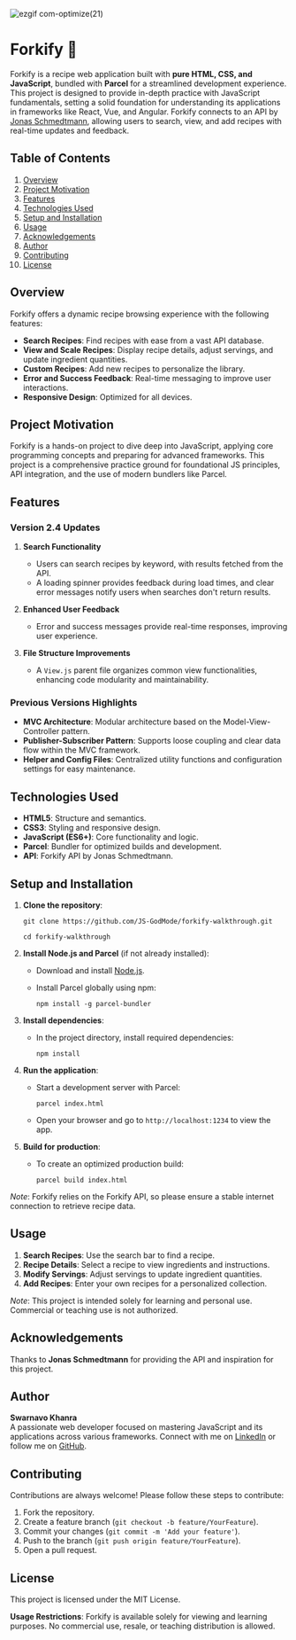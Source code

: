 ![ezgif com-optimize(21)](https://github.com/user-attachments/assets/d9f21d8c-a122-4787-9ba4-15f7e12e5f93)

# Forkify 🍲

Forkify is a recipe web application built with **pure HTML, CSS, and JavaScript**, bundled with **Parcel** for a streamlined development experience. This project is designed to provide in-depth practice with JavaScript fundamentals, setting a solid foundation for understanding its applications in frameworks like React, Vue, and Angular. Forkify connects to an API by [Jonas Schmedtmann](https://x.com/jonasschmedtman), allowing users to search, view, and add recipes with real-time updates and feedback.

## Table of Contents

1.  [Overview](#overview)
2.  [Project Motivation](#project-motivation)
3.  [Features](#features)
4.  [Technologies Used](#technologies-used)
5.  [Setup and Installation](#setup-and-installation)
6.  [Usage](#usage)
7.  [Acknowledgements](#acknowledgements)
8.  [Author](#author)
9.  [Contributing](#contributing)
10. [License](#license)

## Overview

Forkify offers a dynamic recipe browsing experience with the following features:

- **Search Recipes**: Find recipes with ease from a vast API database.
- **View and Scale Recipes**: Display recipe details, adjust servings, and update ingredient quantities.
- **Custom Recipes**: Add new recipes to personalize the library.
- **Error and Success Feedback**: Real-time messaging to improve user interactions.
- **Responsive Design**: Optimized for all devices.

## Project Motivation

Forkify is a hands-on project to dive deep into JavaScript, applying core programming concepts and preparing for advanced frameworks. This project is a comprehensive practice ground for foundational JS principles, API integration, and the use of modern bundlers like Parcel.

## Features

### Version 2.4 Updates

1.  **Search Functionality**

    - Users can search recipes by keyword, with results fetched from the API.
    - A loading spinner provides feedback during load times, and clear error messages notify users when searches don't return results.

2.  **Enhanced User Feedback**

    - Error and success messages provide real-time responses, improving user experience.

3.  **File Structure Improvements**

    - A `View.js` parent file organizes common view functionalities, enhancing code modularity and maintainability.

### Previous Versions Highlights

- **MVC Architecture**: Modular architecture based on the Model-View-Controller pattern.
- **Publisher-Subscriber Pattern**: Supports loose coupling and clear data flow within the MVC framework.
- **Helper and Config Files**: Centralized utility functions and configuration settings for easy maintenance.

## Technologies Used

- **HTML5**: Structure and semantics.
- **CSS3**: Styling and responsive design.
- **JavaScript (ES6+)**: Core functionality and logic.
- **Parcel**: Bundler for optimized builds and development.
- **API**: Forkify API by Jonas Schmedtmann.

## Setup and Installation

1.  **Clone the repository**:

    ```
    git clone https://github.com/JS-GodMode/forkify-walkthrough.git

    cd forkify-walkthrough
    ```

2.  **Install Node.js and Parcel** (if not already installed):

    - Download and install [Node.js](https://nodejs.org/).
    - Install Parcel globally using npm:

      `npm install -g parcel-bundler`

3.  **Install dependencies**:

    - In the project directory, install required dependencies:

      `npm install`

4.  **Run the application**:

    - Start a development server with Parcel:

      `parcel index.html`

    - Open your browser and go to `http://localhost:1234` to view the app.

5.  **Build for production**:

    - To create an optimized production build:

      `parcel build index.html`

_Note_: Forkify relies on the Forkify API, so please ensure a stable internet connection to retrieve recipe data.

## Usage

1.  **Search Recipes**: Use the search bar to find a recipe.
2.  **Recipe Details**: Select a recipe to view ingredients and instructions.
3.  **Modify Servings**: Adjust servings to update ingredient quantities.
4.  **Add Recipes**: Enter your own recipes for a personalized collection.

_Note_: This project is intended solely for learning and personal use. Commercial or teaching use is not authorized.

## Acknowledgements

Thanks to **Jonas Schmedtmann** for providing the API and inspiration for this project.

## Author

**Swarnavo Khanra**\
A passionate web developer focused on mastering JavaScript and its applications across various frameworks. Connect with me on [LinkedIn](https://in.linkedin.com/in/swarnavo-khanra) or follow me on [GitHub](https://github.com/Anonav0).

## Contributing

Contributions are always welcome! Please follow these steps to contribute:

1.  Fork the repository.
2.  Create a feature branch (`git checkout -b feature/YourFeature`).
3.  Commit your changes (`git commit -m 'Add your feature'`).
4.  Push to the branch (`git push origin feature/YourFeature`).
5.  Open a pull request.

## License

This project is licensed under the MIT License.

**Usage Restrictions**: Forkify is available solely for viewing and learning purposes. No commercial use, resale, or teaching distribution is allowed.
